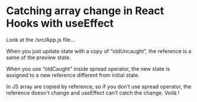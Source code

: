 # Catching array change in React Hooks with useEffect

Look at the /src/App.js file...

When you just update state with a copy of “oldUncaught”, the reference is a same of the preview state.

When you use “oldCaught” inside spread operator, the new state is assigned to a new reference different from initial state.

In JS array are copied by reference, so if you don’t use spread operator, the reference doesn't change and useEffect can’t catch the change. Voilà !


